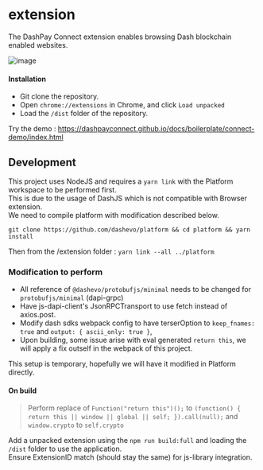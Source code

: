 # extension
The DashPay Connect extension enables browsing Dash blockchain enabled websites.

![image](https://cdn.discordapp.com/attachments/847547298213134336/1052676682726768681/Dec-14-2022_21-00-29.gif)

#### Installation

- Git clone the repository.
- Open `chrome://extensions` in Chrome, and click `Load unpacked`
- Load the `/dist` folder of the repository. 


Try the demo : https://dashpayconnect.github.io/docs/boilerplate/connect-demo/index.html

## Development

This project uses NodeJS and requires a `yarn link` with the Platform workspace to be performed first.   
This is due to the usage of DashJS which is not compatible with Browser extension.  
We need to compile platform with modification described below. 

`git clone https://github.com/dashevo/platform && cd platform && yarn install` 

Then from the /extension folder : `yarn link --all ../platform`

### Modification to perform 

- All reference of `@dashevo/protobufjs/minimal` needs to be changed for `protobufjs/minimal` (dapi-grpc)
- Have js-dapi-client's JsonRPCTransport to use fetch instead of axios.post.
- Modify dash sdks webpack config to have terserOption to `keep_fnames: true` and `output: { ascii_only: true }`,
- Upon building, some issue arise with eval generated `return this`, we will apply a fix outself in the webpack of this project.  

This setup is temporary, hopefully we will have it modified in Platform directly.  

#### On build
> Perform replace of `Function("return this")();` to `(function() { return this || window || global || self; }).call(null);`
> and `window.crypto` to `self.crypto`

Add a unpacked extension using the `npm run build:full` and loading the `/dist` folder to use the application.   
Ensure ExtensionID match (should stay the same) for js-library integration.   

